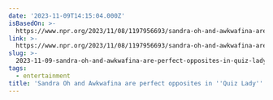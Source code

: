 ```yaml
---
date: '2023-11-09T14:15:04.000Z'
isBasedOn: >-
  https://www.npr.org/2023/11/08/1197956693/sandra-oh-and-awkwafina-are-perfect-opposites-in-quiz-lady
link: >-
  https://www.npr.org/2023/11/08/1197956693/sandra-oh-and-awkwafina-are-perfect-opposites-in-quiz-lady
slug: >-
  2023-11-09-sandra-oh-and-awkwafina-are-perfect-opposites-in-quiz-lady-pop-culture
tags:
  - entertainment
title: 'Sandra Oh and Awkwafina are perfect opposites in ''Quiz Lady'' : Pop Culture '
---
```


